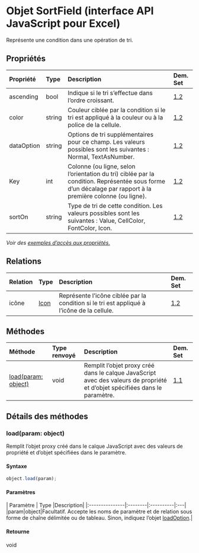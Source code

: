 # <a name="sortfield-object-javascript-api-for-excel"></a>Objet SortField (interface API JavaScript pour Excel)

Représente une condition dans une opération de tri.

## <a name="properties"></a>Propriétés

| Propriété     | Type   |Description| Dem. Set|
|:---------------|:--------|:----------|:----|
|ascending|bool|Indique si le tri s’effectue dans l’ordre croissant.|[1.2](../requirement-sets/excel-api-requirement-sets.md)|
|color|string|Couleur ciblée par la condition si le tri est appliqué à la couleur ou à la police de la cellule.|[1.2](../requirement-sets/excel-api-requirement-sets.md)|
|dataOption|string|Options de tri supplémentaires pour ce champ. Les valeurs possibles sont les suivantes : Normal, TextAsNumber.|[1.2](../requirement-sets/excel-api-requirement-sets.md)|
|Key|int|Colonne (ou ligne, selon l’orientation du tri) ciblée par la condition. Représentée sous forme d’un décalage par rapport à la première colonne (ou ligne).|[1.2](../requirement-sets/excel-api-requirement-sets.md)|
|sortOn|string|Type de tri de cette condition. Les valeurs possibles sont les suivantes : Value, CellColor, FontColor, Icon.|[1.2](../requirement-sets/excel-api-requirement-sets.md)|

_Voir des [exemples d’accès aux propriétés.](#property-access-examples)_

## <a name="relationships"></a>Relations
| Relation | Type   |Description| Dem. Set|
|:---------------|:--------|:----------|:----|
|icône|[Icon](icon.md)|Représente l’icône ciblée par la condition si le tri est appliqué à l’icône de la cellule.|[1.2](../requirement-sets/excel-api-requirement-sets.md)|

## <a name="methods"></a>Méthodes

| Méthode           | Type renvoyé    |Description| Dem. Set|
|:---------------|:--------|:----------|:----|
|[load(param: object)](#loadparam-object)|void|Remplit l’objet proxy créé dans le calque JavaScript avec des valeurs de propriété et d’objet spécifiées dans le paramètre.|[1.1](../requirement-sets/excel-api-requirement-sets.md)|

## <a name="method-details"></a>Détails des méthodes


### <a name="loadparam-object"></a>load(param: object)
Remplit l’objet proxy créé dans le calque JavaScript avec des valeurs de propriété et d’objet spécifiées dans le paramètre.

#### <a name="syntax"></a>Syntaxe
```js
object.load(param);
```

#### <a name="parameters"></a>Paramètres
| Paramètre    | Type   |Description|
|:---------------|:--------|:----------|:---|
|param|object|Facultatif. Accepte les noms de paramètre et de relation sous forme de chaîne délimitée ou de tableau. Sinon, indiquez l’objet [loadOption](loadoption.md).|

#### <a name="returns"></a>Retourne
void
